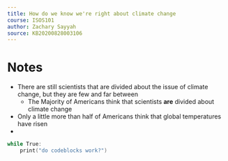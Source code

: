 ```yaml
---
title: How do we know we're right about climate change
course: ISOS101
author: Zachary Sayyah
source: KB20200828003106
---
```


# Notes
 - There are still scientists that are divided about the issue of climate change, but they are few and far between
	 - The Majority of Americans think that scientists **are** divided about climate change
 - Only a little more than half of Americans think that global temperatures have risen
 - 

```cpp
while True:
	print("do codeblocks work?")
```